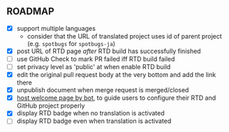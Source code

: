 ## ROADMAP

- [x] support multiple languages
  - consider that the URL of translated project uses id of parent project (e.g. `spotbugs` for `spotbugs-ja`)
- [x] post URL of RTD page _after_ RTD build has successfully finished
- [ ] use GitHub Check to mark PR failed iff RTD build failed
- [ ] set privacy level as 'public' at when enable RTD build
- [x] edit the original pull request body at the very bottom and add the link there
- [x] unpublish document when merge request is merged/closed
- [x] [host welcome page by bot](https://probot.github.io/docs/http/), to guide users to configure their RTD and GitHub project properly
- [x] display RTD badge when no translation is activated
- [ ] display RTD badge even when translation is activated
